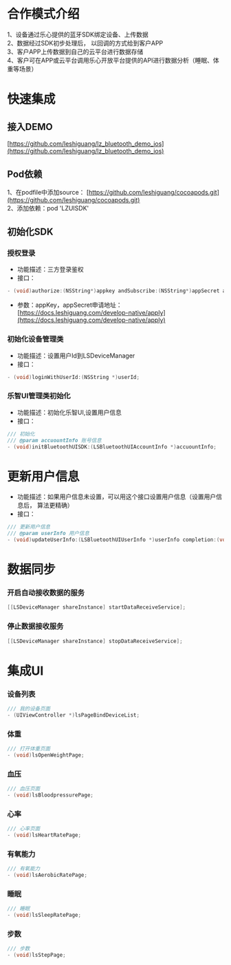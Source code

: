 <a name="1d2be86b"></a>
# 合作模式介绍
1、设备通过乐心提供的蓝牙SDK绑定设备、上传数据<br />2、数据经过SDK初步处理后， 以回调的方式给到客户APP<br />3、客户APP上传数据到自己的云平台进行数据存储<br />4、客户可在APP或云平台调用乐心开放平台提供的API进行数据分析（睡眠、体重等场景）<br />

<a name="49b9f02f"></a>
# 快速集成
<a name="250a1dc2"></a>
## 接入DEMO
[https://github.com/leshiguang/lz_bluetooth_demo_ios](https://github.com/leshiguang/lz_bluetooth_demo_ios)
<a name="64f6bfd9"></a>
## Pod依赖
1、在podfile中添加source： [https://github.com/leshiguang/cocoapods.git](https://github.com/leshiguang/cocoapods.git)<br />2、添加依赖：pod 'LZUISDK'<br />

<a name="d0dbd0c5"></a>
## 初始化SDK
<a name="c219d5c1"></a>
### 授权登录

- 功能描述：三方登录鉴权
- 接口：
```objectivec
- (void)authorize:(NSString*)appkey andSubscribe:(NSString*)appSecret andThirdUserId:(NSString *)associatedId callback:(void (^)(LSAccountAuthorizeResponse *)) complete;
```


- 参数：appKey，appSecret申请地址： [https://docs.leshiguang.com/develop-native/apply](https://docs.leshiguang.com/develop-native/apply)



<a name="w0Oqs"></a>
### 初始化设备管理类

- 功能描述：设置用户Id到LSDeviceManager
- 接口：



```objectivec
- (void)loginWithUserId:(NSString *)userId;
```


<a name="I10ti"></a>
### 乐智UI管理类初始化

- 功能描述：初始化乐智UI,设置用户信息
- 接口：



```objectivec
/// 初始化
/// @param accuountInfo 账号信息
- (void)initBluetoothUISDK:(LSBluetoothUIAccountInfo *)accuountInfo;
```


<a name="LbljQ"></a>
# 更新用户信息


- 功能描述：如果用户信息未设置，可以用这个接口设置用户信息（设置用户信息后， 算法更精确）
- 接口：



```objectivec
/// 更新用户信息
/// @param userInfo 用户信息
- (void)updateUserInfo:(LSBluetoothUIUserInfo *)userInfo completion:(void(^)(LSBluetoothResultType resultType))completion;
```


<a name="dl0pF"></a>
# 数据同步
<a name="cEY4R"></a>
### 开启自动接收数据的服务


```objectivec
[[LSDeviceManager shareInstance] startDataReceiveService];
```


<a name="5738faa5"></a>
### 停止数据接收服务


```objectivec
[[LSDeviceManager shareInstance] stopDataReceiveService];
```
<a name="6trn3"></a>
# 集成UI


<a name="8c0b700f"></a>
### 设备列表


```objectivec
/// 我的设备页面
- (UIViewController *)lsPageBindDeviceList;
```


<a name="64f59ce3"></a>
### 体重


```objectivec
/// 打开体重页面
- (void)lsOpenWeightPage;
```


<a name="872e220c"></a>
### 血压


```objectivec
/// 血压页面
- (void)lsBloodpressurePage;
```


<a name="09f88fda"></a>
### 心率


```objectivec
/// 心率页面
- (void)lsHeartRatePage;
```


<a name="670f6ad7"></a>
### 有氧能力


```objectivec
/// 有氧能力
- (void)lsAerobicRatePage;
```


<a name="ed559002"></a>
### 睡眠


```objectivec
/// 睡眠
- (void)lsSleepRatePage;
```


<a name="1b8a4d49"></a>
### 步数


```objectivec
/// 步数
- (void)lsStepPage;
```

<br />


